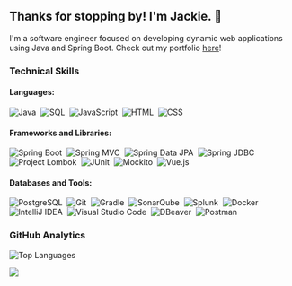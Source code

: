 ## Thanks for stopping by! I'm Jackie. :wave:

I'm a software engineer focused on developing dynamic web applications using Java and Spring Boot. Check out my portfolio <a href="https://yuj94.github.io/portfolio/" target="_blank">here</a>!

### Technical Skills

#### Languages:
![Java](https://img.shields.io/badge/Java-ED8B00?logo=openjdk&logoColor=FFFFFF)&nbsp;
![SQL](https://img.shields.io/static/v1?label=&message=SQL&color=4479A1)&nbsp;
![JavaScript](https://img.shields.io/badge/JavaScript-F7DF1E?logo=javascript&logoColor=000000)&nbsp;
![HTML](https://img.shields.io/badge/HTML-E34F26?logo=html5&logoColor=FFFFFF)&nbsp;
![CSS](https://img.shields.io/badge/CSS-1572B6?logo=css3&logoColor=FFFFFF)

#### Frameworks and Libraries:
![Spring Boot](https://img.shields.io/badge/SpringBoot-6DB33F?logo=spring+boot&logoColor=FFFFFF)&nbsp;
![Spring MVC](https://img.shields.io/static/v1?label=&message=Spring+MVC&color=DC9D00)&nbsp;
![Spring Data JPA](https://img.shields.io/static/v1?label=&message=Spring+Data+JPA&color=354D73)&nbsp;
![Spring JDBC](https://img.shields.io/static/v1?label=&message=Spring+JDBC&color=7D8471)&nbsp;
![Project Lombok](https://img.shields.io/static/v1?label=&message=Project+Lombok&color=b91c2c)&nbsp;
![JUnit](https://img.shields.io/badge/JUnit5-25A162v1?logo=junit5&logoColor=FFFFFF)&nbsp;
![Mockito](https://img.shields.io/static/v1?label=&message=Mockito&color=955F20)&nbsp;
![Vue.js](https://img.shields.io/badge/Vue.js-35495E?logo=vue.js&logoColor=FFFFFF)

#### Databases and Tools:
![PostgreSQL](https://img.shields.io/badge/PostgreSQL-316192?logo=postgresql&logoColor=FFFFFF)&nbsp;
![Git](https://img.shields.io/badge/Git-F05032?logo=git&logoColor=FFFFFF)&nbsp;
![Gradle](https://img.shields.io/badge/Gradle-02303A?logo=gradle&logoColor=FFFFFF)&nbsp;
![SonarQube](https://img.shields.io/badge/SonarQube-434750?logo=sonarqube&logoColor=FFFFFF)&nbsp;
![Splunk](https://img.shields.io/badge/Splunk-1D1E33?logo=splunk&logoColor=FFFFFF)&nbsp;
![Docker](https://img.shields.io/badge/Docker-403A3A?logo=docker&logoColor=FFFFFF)&nbsp;
![IntelliJ IDEA](https://img.shields.io/badge/IntelliJ_IDEA-000000?logo=intellij-idea&logoColor=FFFFFF)&nbsp;
![Visual Studio Code](https://img.shields.io/badge/Visual_Studio_Code-0078D4?logo=visual%20studio%20code&logoColor=FFFFFF)&nbsp;
![DBeaver](https://img.shields.io/badge/DBeaver-382923?logo=dbeaver&logoColor=FFFFFF)&nbsp;
![Postman](https://img.shields.io/badge/Postman-FF6C37?logo=postman&logoColor=FFFFFF)

<!--
### Technical Skills

#### Languages:
![Java](https://img.shields.io/static/v1?label=&message=Java&color=007396&style=for-the-badge&logo=Java&logoColor=FFFFFF)&nbsp;
![JavaScript](https://img.shields.io/static/v1?label=&message=JavaScript+(ES6%2B)&color=F7DF1E&style=for-the-badge&logo=JavaScript&logoColor=000000)&nbsp;
![SQL](https://img.shields.io/static/v1?label=&message=SQL&color=4169E1&style=for-the-badge)&nbsp;
![HTML5](https://img.shields.io/static/v1?label=&message=HTML5&color=E34F26&style=for-the-badge&logo=HTML5&logoColor=FFFFFF)&nbsp;
![CSS3](https://img.shields.io/static/v1?label=&message=CSS3&color=1572B6&style=for-the-badge&logo=CSS3&logoColor=FFFFFF)

#### Frameworks:
![Spring Boot](https://img.shields.io/static/v1?label=&message=Spring+Boot&color=6DB33F&style=for-the-badge&logo=Spring+Boot&logoColor=FFFFFF)&nbsp;
![Spring JDBC](https://img.shields.io/static/v1?label=&message=Spring+JDBC&color=6DB33F&style=for-the-badge)&nbsp;
![JUnit](https://img.shields.io/static/v1?label=&message=JUnit&color=25A162&style=for-the-badge&logo=JUnit5&logoColor=FFFFFF)&nbsp;
![Vue.js](https://img.shields.io/static/v1?label=&message=Vue.js&color=4FC08D&style=for-the-badge&logo=Vue.js&logoColor=FFFFFF)

#### Databases:
![PostgreSQL](https://img.shields.io/static/v1?label=&message=PostgreSQL&color=4169E1&style=for-the-badge&logo=PostgreSQL&logoColor=FFFFFF)
-->

### GitHub Analytics

<!--
![My GitHub Stats](https://github-readme-stats.vercel.app/api?username=yuj94&show_icons=true&custom_title=My%20GitHub%20Stats&theme=algolia&hide_border=true)

![GitHub Streak](https://github-readme-streak-stats.herokuapp.com/?user=yuj94&theme=algolia&hide_border=true)
-->

![Top Languages](https://github-readme-stats.vercel.app/api/top-langs/?username=yuj94&layout=compact&theme=algolia&hide_border=true)

<img src="https://komarev.com/ghpvc/?username=yuj94">
